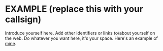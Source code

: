 # EXAMPLE (replace this with your callsign)

Introduce yourself here. Add other identifiers or links to/about yourself on the web. Do whatever you want here, it's your space. Here's an example of [mine](../KC3LZO/README.md).
